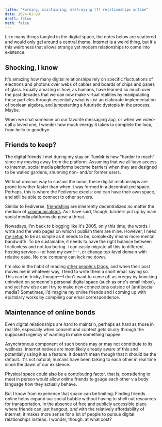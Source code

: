 ```yaml
---
title: "Forming, maintaining, destroying (?) relationships online"
date: 2024-02-09
draft: false
math: false
---
```


Like many things tangled in the digital space, the notes below are
scattered and would only gel around a central theme. Internet is a weird
thing, but it's this weirdness that allows strange yet modern
relationships to come into existence.

## Shocking, I know

It's amazing how many digital relationships rely on specific
fluctuations of electrons and photons over webs of cables and boards of
chips and panes of glass. Equally amazing is how, as humans, have
learned so much over the past decades that we can now make virtual
realities by manipulating these particles through essentially what is
just an elaborate implementation of boolean algebra, and jumpstarting a
futuristic dystopia in the process. Maybe.

When we chat someone on our favorite messaging app, or when we
video-call a loved one, I wonder how much energy it takes to complete
the loop, from hello to goodbye.

## Friends to keep?

The digital friends I met during my stay on Tumblr is now "harder to
reach" since my moving away from the platform. Assuming that we all have
access to internet, social media platforms become barriers when they are
designed to be walled gardens, shunning non- and/or former users.

Without obvious way to sustain the bond, these digital relationships are
prone to wither faster than when it was formed in a decentralized space.
Perhaps, this is where the Fediverse excels: one can have their own
space, and still be able to connect to other servers.

Similar to Fediverse, [friendships](/friendship) are inherently
decentralized no matter the medium of [communications](/communication).
As I have said, though, barriers put up by main social media platforms
do pose a threat.

Nowadays, I'm back to blogging like it's 2005, only this time, the words
I write and the web pages on which I publish them are mine. However, I
need [my setup](/site) to be as simple as it needs to be; complexity
means more mental bandwidth. To be sustainable, it needs to have the
right balance between frictionless and not too boring. I can easily
migrate all this to different hosting service---or host my own!---, or change top-level
domain with relative ease. No one company can lock me down.

I'm also in the habit of reading [other people's blogs](/blogroll), and when their
post moves me in whatever way, I tend to write them a short email saying
so. This can be tricky, though---I don't want to come off as creepy by
knocking uninvited on someone's personal digital space (such as one's
email inbox), and yet how else can I try to make new connections outside
of [anti]social media? Sometimes, I'd imagine my online friends and I
coming up with epistolary works by compiling our email correspondence.

## Maintenance of online bonds

Even digital relationships are hard to maintain, perhaps as hard as
those in real life, especially when consent and context gets blurry
through the supposed urgency of wanting to make something happen.

Asynchronous component of such bonds may or may not contribute to its
wellness. Internet natives are most likely already aware of this and
potentially using it as a feature. It doesn't mean though that it should
be the default. It's not natural; humans have been talking to each other
in real time since the dawn of our existence.

Physical space could also be a contributing factor, that is, considering
to meet in person would allow online friends to gauge each other via
body language how they actually behave.

But I know from experience that
space can be limiting. Finding friends online helps expand our social
bubble without having to shell out resources for transportation. In the
absence of free and publicly accessible place where friends can just
hangout, *and* with the relatively affordability of internet, it makes
more sense for a lot of people to pursue digital relationships instead.
I wonder, though: at what cost?
